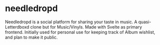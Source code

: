# needledropd

Needledropd is a social platform for sharing your taste in music. A quasi-Letterdboxd clone but for Music/Vinyls. Made with Svelte as primary frontend. Initially used for personal use for keeping track of Album wishlist, and plan to make it public.


